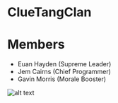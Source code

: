# ClueTangClan

# Members
* Euan Hayden (Supreme Leader)
* Jem Cairns (Chief Programmer)
* Gavin Morris (Morale Booster)

![alt text](http://shufflecardgames.com/assets/images/licenses/cluedo/header_logo.png)
